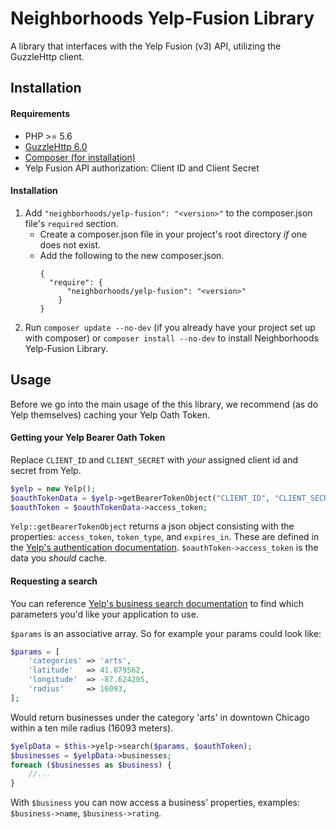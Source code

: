 # Neighborhoods Yelp-Fusion Library

A library that interfaces with the Yelp Fusion (v3) API, utilizing the GuzzleHttp client.

## Installation

#### Requirements
* PHP >= 5.6
* [GuzzleHttp 6.0](http://docs.guzzlephp.org/)
* [Composer (for installation)](https://getcomposer.org/)
* Yelp Fusion API authorization: Client ID and Client Secret

#### Installation

1. Add `"neighborhoods/yelp-fusion": "<version>"` to the composer.json file's `required` section.
    * Create a composer.json file in your project's root directory _if_ one does not exist.
    * Add the following to the new composer.json.
      ```
      {
        "require": {
          	"neighborhoods/yelp-fusion": "<version>"
          }
      }
      ```
2. Run `composer update --no-dev` (if you already have your project set up with composer) or `composer install --no-dev` to install Neighborhoods Yelp-Fusion Library.

## Usage

Before we go into the main usage of the this library, we recommend (as do Yelp themselves) caching your Yelp Oath Token.

#### Getting your Yelp Bearer Oath Token

Replace `CLIENT_ID` and `CLIENT_SECRET` with _your_ assigned client id and secret from Yelp.

```php
$yelp = new Yelp();
$oauthTokenData = $yelp->getBearerTokenObject("CLIENT_ID", "CLIENT_SECRET");
$oauthToken = $oauthTokenData->access_token;
```

`Yelp::getBearerTokenObject` returns a json object consisting with the properties: `access_token`, `token_type`, and `expires_in`. These are defined in the [Yelp's authentication documentation](https://www.yelp.com/developers/documentation/v3/authentication). `$oauthToken->access_token` is the data you _should_ cache.

#### Requesting a search

You can reference [Yelp's business search documentation](https://www.yelp.com/developers/documentation/v3/business_search) to find which parameters you'd like your application to use.

`$params` is an associative array. So for example your params could look like:
```php
$params = [
    'categories' => 'arts',
    'latitude'   => 41.879562,
    'longitude'  => -87.624205,
    'radius'     => 16093,
];
```

Would return businesses under the category 'arts' in downtown Chicago within a ten mile radius (16093 meters).

```php
$yelpData = $this->yelp->search($params, $oauthToken);
$businesses = $yelpData->businesses;
foreach ($businesses as $business) {
    //...
}
```

With `$business` you can now access a business' properties, examples: `$business->name`, `$business->rating`.
